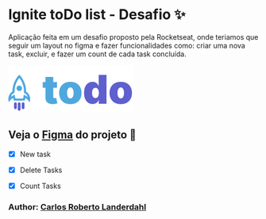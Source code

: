 # Ignite toDo list - Desafio ✨
<p>Aplicação feita em um desafio proposto pela Rocketseat, onde teriamos que seguir um layout no figma e fazer funcionalidades como: criar uma nova task, excluir, e fazer um count de cada task concluída.</p>

![Imagem logo](src/assets/Logo.svg)

## Veja o [Figma](https://www.figma.com/file/0n0zDN7zbzhRbaEO74Xesx/ToDo-List/duplicate) do projeto 🚀

- [x] New task
- [x] Delete Tasks
- [x] Count Tasks


### Author: [Carlos Roberto Landerdahl](https://www.linkedin.com/in/carloslanderdahl/)
